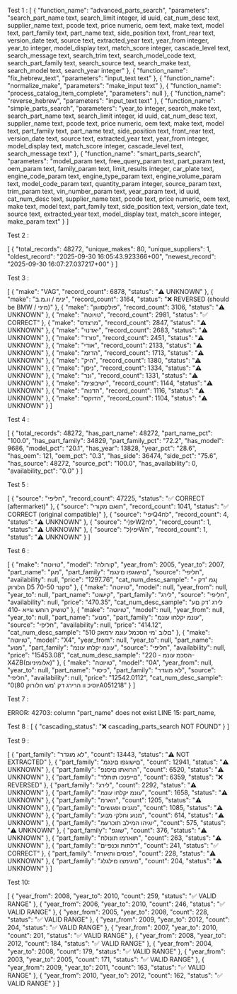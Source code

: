 Test 1 :
[
  {
    "function_name": "advanced_parts_search",
    "parameters": "search_part_name text, search_limit integer, id uuid, cat_num_desc text, supplier_name text, pcode text, price numeric, oem text, make text, model text, part_family text, part_name text, side_position text, front_rear text, version_date text, source text, extracted_year text, year_from integer, year_to integer, model_display text, match_score integer, cascade_level text, search_message text, search_trim text, search_model_code text, search_part_family text, search_source text, search_make text, search_model text, search_year integer"
  },
  {
    "function_name": "fix_hebrew_text",
    "parameters": "input_text text"
  },
  {
    "function_name": "normalize_make",
    "parameters": "make_input text"
  },
  {
    "function_name": "process_catalog_item_complete",
    "parameters": null
  },
  {
    "function_name": "reverse_hebrew",
    "parameters": "input_text text"
  },
  {
    "function_name": "simple_parts_search",
    "parameters": "year_to integer, search_make text, search_part_name text, search_limit integer, id uuid, cat_num_desc text, supplier_name text, pcode text, price numeric, oem text, make text, model text, part_family text, part_name text, side_position text, front_rear text, version_date text, source text, extracted_year text, year_from integer, model_display text, match_score integer, cascade_level text, search_message text"
  },
  {
    "function_name": "smart_parts_search",
    "parameters": "model_param text, free_query_param text, part_param text, oem_param text, family_param text, limit_results integer, car_plate text, engine_code_param text, engine_type_param text, engine_volume_param text, model_code_param text, quantity_param integer, source_param text, trim_param text, vin_number_param text, year_param text, id uuid, cat_num_desc text, supplier_name text, pcode text, price numeric, oem text, make text, model text, part_family text, side_position text, version_date text, source text, extracted_year text, model_display text, match_score integer, make_param text"
  }
]


Test 2 :

[
  {
    "total_records": 48272,
    "unique_makes": 80,
    "unique_suppliers": 1,
    "oldest_record": "2025-09-30 16:05:43.923366+00",
    "newest_record": "2025-09-30 16:07:27.037217+00"
  }
]


Test 3 :

[
  {
    "make": "VAG",
    "record_count": 6878,
    "status": "⚠️ UNKNOWN"
  },
  {
    "make": "ינימ / וו.מ.ב",
    "record_count": 3164,
    "status": "❌ REVERSED (should be BMW / מיני)"
  },
  {
    "make": "פולקסווגן",
    "record_count": 3106,
    "status": "⚠️ UNKNOWN"
  },
  {
    "make": "טויוטה",
    "record_count": 2981,
    "status": "✅ CORRECT"
  },
  {
    "make": "מרצדס",
    "record_count": 2847,
    "status": "⚠️ UNKNOWN"
  },
  {
    "make": "יאדנוי",
    "record_count": 2683,
    "status": "⚠️ UNKNOWN"
  },
  {
    "make": "פורד",
    "record_count": 2451,
    "status": "⚠️ UNKNOWN"
  },
  {
    "make": "אודי",
    "record_count": 2133,
    "status": "⚠️ UNKNOWN"
  },
  {
    "make": "הדזמ",
    "record_count": 1713,
    "status": "⚠️ UNKNOWN"
  },
  {
    "make": "היק",
    "record_count": 1380,
    "status": "⚠️ UNKNOWN"
  },
  {
    "make": "ניסן",
    "record_count": 1334,
    "status": "⚠️ UNKNOWN"
  },
  {
    "make": "ונר",
    "record_count": 1331,
    "status": "⚠️ UNKNOWN"
  },
  {
    "make": "ישיבוצימ",
    "record_count": 1144,
    "status": "⚠️ UNKNOWN"
  },
  {
    "make": "הדנוה",
    "record_count": 1116,
    "status": "⚠️ UNKNOWN"
  },
  {
    "make": "הדוקס",
    "record_count": 1104,
    "status": "⚠️ UNKNOWN"
  }
]

Test 4 :

[
  {
    "total_records": 48272,
    "has_part_name": 48272,
    "part_name_pct": "100.0",
    "has_part_family": 34829,
    "part_family_pct": "72.2",
    "has_model": 9686,
    "model_pct": "20.1",
    "has_year": 13828,
    "year_pct": "28.6",
    "has_oem": 121,
    "oem_pct": "0.3",
    "has_side": 36474,
    "side_pct": "75.6",
    "has_source": 48272,
    "source_pct": "100.0",
    "has_availability": 0,
    "availability_pct": "0.0"
  }
]

Test 5 :

[
  {
    "source": "חליפי",
    "record_count": 47225,
    "status": "✅ CORRECT (aftermarket)"
  },
  {
    "source": "תואם מקורי",
    "record_count": 1041,
    "status": "✅ CORRECT (original compatible)"
  },
  {
    "source": "יפיQלח4",
    "record_count": 4,
    "status": "⚠️ UNKNOWN"
  },
  {
    "source": "יפ(יWלח2",
    "record_count": 1,
    "status": "⚠️ UNKNOWN"
  },
  {
    "source": "יפי(לWח",
    "record_count": 1,
    "status": "⚠️ UNKNOWN"
  }
]


Test 6 :

[
  {
    "make": "טויוטה",
    "model": "קורולה",
    "year_from": 2005,
    "year_to": 2007,
    "part_name": "מגן",
    "part_family": "םישוגפו םינגמ",
    "source": "חליפי",
    "availability": null,
    "price": "1297.76",
    "cat_num_desc_sample": "ןגמ 'דק - הלורוק D5 סקנר 70-50"
  },
  {
    "make": "טויוטה",
    "model": null,
    "year_from": null,
    "year_to": null,
    "part_name": "קישוט",
    "part_family": "לירג",
    "source": "חליפי",
    "availability": null,
    "price": "470.35",
    "cat_num_desc_sample": "לירג 'דק םע טושיק רוחש וגייא -410"
  },
  {
    "make": "טויוטה",
    "model": null,
    "year_from": null,
    "year_to": null,
    "part_name": "מנוע",
    "part_family": "עונמ יקלחו עונמ",
    "source": "חליפי",
    "availability": null,
    "price": "414.12",
    "cat_num_desc_sample": "םלוב 'מי הסכמל עונמ ירמאק 510"
  },
  {
    "make": "טויוטה",
    "model": "X4",
    "year_from": null,
    "year_to": null,
    "part_name": "מנוע",
    "part_family": "עונמ יקלחו עונמ",
    "source": "חליפי",
    "availability": null,
    "price": "15453.08",
    "cat_num_desc_sample": "הסכמ עונמ - 220- X4ZB(אלומיניום)"
  },
  {
    "make": "טויוטה",
    "model": "0A",
    "year_from": null,
    "year_to": null,
    "part_name": "כיסוי",
    "part_family": "לא מוגדר",
    "source": "חליפי",
    "availability": null,
    "price": "12542.0112",
    "cat_num_desc_sample": "יוסיכ וו הרירג דק 'מש הלורוק 80)0A051218"
  }
]


Test 7 :

ERROR:  42703: column "part_name" does not exist
LINE 15:     part_name,

Test 8 :
[
  {
    "cascading_status": "❌ cascading_parts_search NOT FOUND"
  }
]

Test 9 :

[
  {
    "part_family": "לא מוגדר",
    "count": 13443,
    "status": "⚠️ NOT EXTRACTED"
  },
  {
    "part_family": "םישוגפו םינגמ",
    "count": 12941,
    "status": "⚠️ UNKNOWN"
  },
  {
    "part_family": "הרואתו םיסנפ",
    "count": 6520,
    "status": "⚠️ UNKNOWN"
  },
  {
    "part_family": "םייפנכו תותלד",
    "count": 6359,
    "status": "❌ REVERSED"
  },
  {
    "part_family": "לירג",
    "count": 2292,
    "status": "⚠️ UNKNOWN"
  },
  {
    "part_family": "עונמ יקלחו עונמ",
    "count": 1658,
    "status": "⚠️ UNKNOWN"
  },
  {
    "part_family": "הארמ",
    "count": 1205,
    "status": "⚠️ UNKNOWN"
  },
  {
    "part_family": "מגנים ופגושים",
    "count": 1085,
    "status": "⚠️ UNKNOWN"
  },
  {
    "part_family": "מנוע וחלקי מנוע",
    "count": 614,
    "status": "⚠️ UNKNOWN"
  },
  {
    "part_family": "יוגיהו המילב תוכרעמ",
    "count": 575,
    "status": "⚠️ UNKNOWN"
  },
  {
    "part_family": "שוגפ",
    "count": 376,
    "status": "⚠️ UNKNOWN"
  },
  {
    "part_family": "תוארמו תונולח",
    "count": 263,
    "status": "⚠️ UNKNOWN"
  },
  {
    "part_family": "דלתות וכנפיים",
    "count": 241,
    "status": "✅ CORRECT"
  },
  {
    "part_family": "פנסים ותאורה",
    "count": 228,
    "status": "⚠️ UNKNOWN"
  },
  {
    "part_family": "םיגימצו םילגלג",
    "count": 204,
    "status": "⚠️ UNKNOWN"
  }
]

Test 10:

[
  {
    "year_from": 2008,
    "year_to": 2010,
    "count": 259,
    "status": "✅ VALID RANGE"
  },
  {
    "year_from": 2006,
    "year_to": 2010,
    "count": 246,
    "status": "✅ VALID RANGE"
  },
  {
    "year_from": 2005,
    "year_to": 2008,
    "count": 228,
    "status": "✅ VALID RANGE"
  },
  {
    "year_from": 2009,
    "year_to": 2012,
    "count": 204,
    "status": "✅ VALID RANGE"
  },
  {
    "year_from": 2007,
    "year_to": 2010,
    "count": 201,
    "status": "✅ VALID RANGE"
  },
  {
    "year_from": 2008,
    "year_to": 2012,
    "count": 184,
    "status": "✅ VALID RANGE"
  },
  {
    "year_from": 2004,
    "year_to": 2008,
    "count": 179,
    "status": "✅ VALID RANGE"
  },
  {
    "year_from": 2003,
    "year_to": 2005,
    "count": 171,
    "status": "✅ VALID RANGE"
  },
  {
    "year_from": 2009,
    "year_to": 2011,
    "count": 163,
    "status": "✅ VALID RANGE"
  },
  {
    "year_from": 2010,
    "year_to": 2012,
    "count": 162,
    "status": "✅ VALID RANGE"
  }
]
